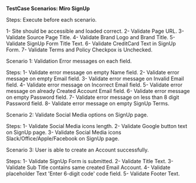 <!-- Site: Miro -->

**TestCase Scenarios:  Miro SignUp**


<!-- Pre Requisite: -->
Steps: Execute before each scenario.

1- Site should be accessible and loaded correct.
2- Validate Page URL.
3- Validate Source Page Title.
4- Validate Brand Logo and Brand Title.
5- Validate SignUp Form Title Text.
6- Validate CreditCard Text in SignUp Form.
7- Validate Terms and Policy Checkpox is Unchecked.

Scenario 1: Validation Error messages on each field.

Steps: 
1- Validate error message on empty Name field.
2- Validate error message on empty Email field.
3- Validate error message on Invalid Email field.
4- Validate error message on Incorrect Email field.
5- Validate error message on already Created Account Email field.
6- Validate error message on empty Password field.
7- Validate error message on less than 8 digit Password field.
8- Validate error message on empty SignUp Terms.

Scenario 2: Validate Social Media options on SignUp page.

Steps:
1- Validate Social Media icons length.
2- Validate Google button text on SignUp page.
3- Validate Social Media icons Slack/Office/Apple/Facebook on SignUp page.

Scenario 3:  User is able to create an Account successfully.

Steps:
1- Validate SignUp Form is submitted.
2- Validate Title Text.
3- Validate Sub Title contains same created Email Account.
4- Validate placeholder Text 'Enter 6-digit code' code field.
5- Validate Footer Text.